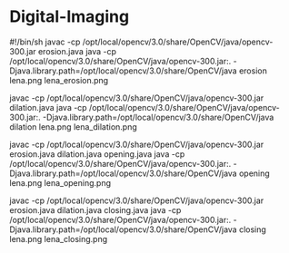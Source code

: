 # Digital-Imaging
#!/bin/sh
javac -cp /opt/local/opencv/3.0/share/OpenCV/java/opencv-300.jar erosion.java
java -cp /opt/local/opencv/3.0/share/OpenCV/java/opencv-300.jar:. -Djava.library.path=/opt/local/opencv/3.0/share/OpenCV/java erosion lena.png lena_erosion.png

javac -cp /opt/local/opencv/3.0/share/OpenCV/java/opencv-300.jar dilation.java
java -cp /opt/local/opencv/3.0/share/OpenCV/java/opencv-300.jar:. -Djava.library.path=/opt/local/opencv/3.0/share/OpenCV/java dilation lena.png lena_dilation.png

javac -cp /opt/local/opencv/3.0/share/OpenCV/java/opencv-300.jar erosion.java dilation.java opening.java
java -cp /opt/local/opencv/3.0/share/OpenCV/java/opencv-300.jar:. -Djava.library.path=/opt/local/opencv/3.0/share/OpenCV/java opening lena.png lena_opening.png

javac -cp /opt/local/opencv/3.0/share/OpenCV/java/opencv-300.jar erosion.java dilation.java closing.java
java -cp /opt/local/opencv/3.0/share/OpenCV/java/opencv-300.jar:. -Djava.library.path=/opt/local/opencv/3.0/share/OpenCV/java closing lena.png lena_closing.png
